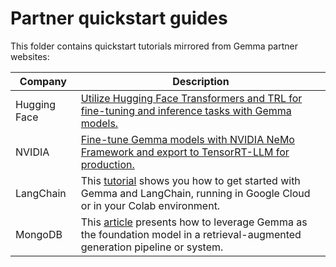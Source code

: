 # Partner quickstart guides

This folder contains quickstart tutorials mirrored from Gemma partner websites:

| Company      | Description                                                                                                                                                                                  |
| ------------ | -------------------------------------------------------------------------------------------------------------------------------------------------------------------------------------------- |
| Hugging Face | [Utilize Hugging Face Transformers and TRL for fine-tuning and inference tasks with Gemma models.](gemma-huggingface.md)                                                 |
| NVIDIA       | [Fine-tune Gemma models with NVIDIA NeMo Framework and export to TensorRT-LLM for production.](Gemma-NVidia/)                                                            |
| LangChain    | This [tutorial](gemma-langchain.ipynb) shows you how to get started with Gemma and LangChain, running in Google Cloud or in your Colab environment.                      |
| MongoDB      | This [article](rag_with_hugging_face_gemma_mongodb.ipynb) presents how to leverage Gemma as the foundation model in a retrieval-augmented generation pipeline or system. |
